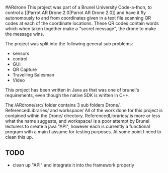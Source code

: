 #ARdrone
This project was part of a Brunel University Code-a-thon, to control a [[Parrot AR Drone 2.0|Parrot AR Drone 2.0]] and have it fly 
autonomously to and from coordinates given in a text file scanning QR codes at each of the coordinate locations. These QR codes contain 
words which when taken together make a "secret message", the drone to make the message wins.

The project was split into the following general sub problems:

* sensors  
* control  
* GUI  
* QR Capture  
* Travelling Salesman  
* Video  

This project has been written in Java as that was one of brunel's requirements, even though the native SDK is written in C++.

The /ARdrone/src/ folder contains 3 sub folders Drone/, ReferencedLibraries/ and workspace/ All of the work done for this project is 
contained within the Drone/ directory. ReferencedLibraries/ is more or less what the name suggests, and workspace/ is a poor attempt by 
Brunel lecturers to create a java "API", however each is currently a functional program with a main I assume for testing purposes. At some 
point I need to clean this up.

## TODO
* clean up "API" and integrate it into the framework properly
